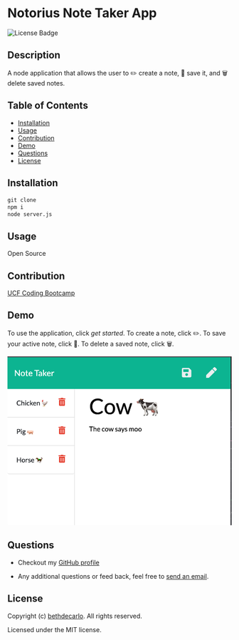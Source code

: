 

  # Notorius Note Taker App
  ![License Badge](https://img.shields.io/github/license/bethdecarlo/team-profile-generator)
  ## Description
  A node application that allows the user to ✏️ create a note, 📁 save it, and 🗑 delete saved notes. 

  ## Table of Contents
  * [Installation](#installation)
  * [Usage](#usage)
  * [Contribution](#contribution)
  * [Demo](#demo)
  * [Questions](#questions)
  * [License](#license)
  ## Installation
    git clone 
    npm i
    node server.js
  ## Usage
  Open Source
  ## Contribution
  [UCF Coding Bootcamp](https://github.com/UCF-Coding-Boot-Camp)
  ## Demo
  To use the application, click <i>get started</i>.
  To create a note, click ✏️.
  To save your active note, click 📁.
  To delete a saved note, click 🗑.

![Application screenshot](/public/assets/demo.png)


  ## Questions
  * Checkout my [GitHub profile](https://github.com/bethdecarlo)
  
  * Any additional questions or feed back, feel free to [send an email](mailto:bethdecarlo@gmail.com). 
  ## License
  Copyright (c) [bethdecarlo](https://github.com/bethdecarlo). All rights reserved.
  
  Licensed under the MIT license.